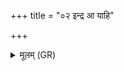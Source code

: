 +++
title = "०२ इन्द्र आ याहि"

+++
<details><summary>मूलम् (GR)</summary>

इन्द्र आ याहि मे हवम्  
इदं करिष्यामि तच् छृणु ।  
इम ऐन्द्रा अतिसरा  
आकूतीः सं नमन्तु मे ।  
तेभिः शकेम वीर्यं  
जातवेदस् तनूवशिन् ॥
</details>